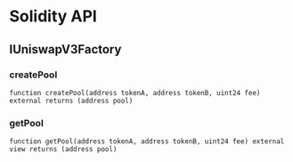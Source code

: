 # Solidity API

## IUniswapV3Factory

### createPool

```solidity
function createPool(address tokenA, address tokenB, uint24 fee) external returns (address pool)
```

### getPool

```solidity
function getPool(address tokenA, address tokenB, uint24 fee) external view returns (address pool)
```

